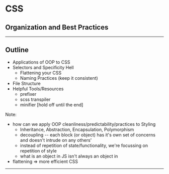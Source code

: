 # CSS
## Organization and Best Practices

---

## Outline
- Applications of OOP to CSS  
- Selectors and Specificity Hell
  - Flattening your CSS
  - Naming Practices (keep it consistent)
- File Structure
- Helpful Tools/Resources 
  - prefixer
  - scss transpiler
  - minifier [hold off until the end]

Note: 
- how can we apply OOP cleanliness/predictability/practices to Styling
  - Inheritance, Abstraction, Encapsulation, Polymorphism
  - decoupling -- each block (or object) has it's own set of concerns and doesn't intrude on any others'
  - instead of repetition of state/functionality, we're focussing on repetition of style
  - what is an object in JS isn't always an object in 
- flattening => more efficient CSS


---

